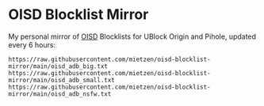 # OISD Blocklist Mirror
My personal mirror of [OISD](https://oisd.nl/) Blocklists for UBlock Origin and Pihole, updated every 6 hours:


```
https://raw.githubusercontent.com/mietzen/oisd-blocklist-mirror/main/oisd_adb_big.txt
https://raw.githubusercontent.com/mietzen/oisd-blocklist-mirror/main/oisd_adb_small.txt
https://raw.githubusercontent.com/mietzen/oisd-blocklist-mirror/main/oisd_adb_nsfw.txt
```

